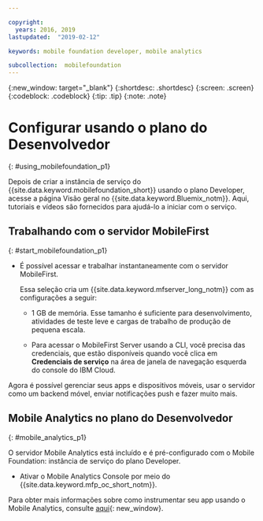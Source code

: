 ```yaml
---

copyright:
  years: 2016, 2019
lastupdated:  "2019-02-12"

keywords: mobile foundation developer, mobile analytics

subcollection:  mobilefoundation
---
```


{:new_window: target="_blank"}
{:shortdesc: .shortdesc}
{:screen:  .screen}
{:codeblock:  .codeblock}
{:tip: .tip}
{:note: .note}

#	Configurar usando o plano do Desenvolvedor
{: #using_mobilefoundation_p1}

Depois de criar a instância de serviço do {{site.data.keyword.mobilefoundation_short}} usando o plano Developer, acesse a página Visão geral no {{site.data.keyword.Bluemix_notm}}. Aqui, tutoriais e vídeos são fornecidos para ajudá-lo a iniciar com o serviço.

## Trabalhando com o servidor MobileFirst
{: #start_mobilefoundation_p1}
* É possível acessar e trabalhar instantaneamente com o servidor MobileFirst.

  Essa seleção cria um {{site.data.keyword.mfserver_long_notm}} com as configurações a seguir:
  *	1 GB de memória. Esse tamanho é suficiente para desenvolvimento, atividades de teste leve e cargas de trabalho de produção de pequena escala.

  * Para acessar o MobileFirst Server usando a CLI, você precisa das credenciais, que estão disponíveis quando você clica em **Credenciais de serviço** na área de janela de navegação esquerda do console do IBM Cloud.

Agora é possível gerenciar seus apps e dispositivos móveis, usar o servidor como um backend móvel, enviar notificações push e fazer muito mais.

## Mobile Analytics no plano do Desenvolvedor
{: #mobile_analytics_p1}

O servidor Mobile Analytics está incluído e é pré-configurado com o Mobile Foundation: instância de serviço do plano Developer.

* Ativar o Mobile Analytics Console por meio do {{site.data.keyword.mfp_oc_short_notm}}.

Para obter mais informações sobre como instrumentar seu app usando o Mobile Analytics, consulte [aqui](/docs/services/mobilefoundation?topic=mobilefoundation-instrument_your_app#instrument_your_app){: new_window}.

